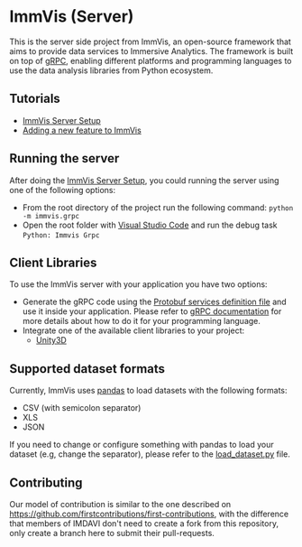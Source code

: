 # ImmVis (Server)

This is the server side project from ImmVis, an open-source framework that aims to provide data services to Immersive Analytics. The framework is built on top of [gRPC](https://grpc.io/), enabling different platforms and programming languages to use the data analysis libraries from Python ecosystem.

## Tutorials

* [ImmVis Server Setup](docs/tutorial_setup.md)
* [Adding a new feature to ImmVis](docs/tutorial_add_new_feature.md)

## Running the server

After doing the [ImmVis Server Setup](docs/tutorial_setup.md), you could running the server using one of the following options: 

* From the root directory of the project run the following command: `python -m immvis.grpc`
* Open the root folder with [Visual Studio Code](https://code.visualstudio.com/) and run the debug task `Python: Immvis Grpc`

## Client Libraries

To use the ImmVis server with your application you have two options:

* Generate the gRPC code using the [Protobuf services definition file](./proto/immvis.proto) and use it inside your application. Please refer to [gRPC documentation](https://grpc.io/docs/languages/) for more details about how to do it for your programming language.
* Integrate one of the available client libraries to your project:
  * [Unity3D](https://github.com/imdavi/immvis-client-grpc-unity)

## Supported dataset formats

Currently, ImmVis uses [pandas](https://pandas.pydata.org/) to load datasets with the following formats:

* CSV (with semicolon separator)
* XLS
* JSON

If you need to change or configure something with pandas to load your dataset (e.g, change the separator), please refer to the [load_dataset.py](./immvis/data/utils/load_dataset.py) file.

## Contributing

Our model of contribution is similar to the one described on https://github.com/firstcontributions/first-contributions, with the difference that members of IMDAVI don't need to create a fork from this repository, only create a branch here to submit their pull-requests.